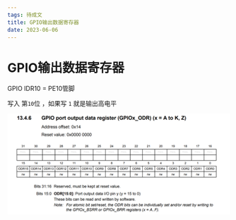 ```yaml
---
tags: 待成文
title: GPIO输出数据寄存器
date: 2023-06-06
---
```

# GPIO输出数据寄存器

GPIO IDR10 = PE10管脚

写入 第`10`位 ，如果写 `1` 就是输出高电平 

![](assets/20230606140322240.png)